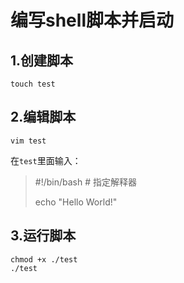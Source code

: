 # 编写shell脚本并启动

## 1.创建脚本

``` 
touch test
``` 

## 2.编辑脚本

``` 
vim test
``` 

在`test`里面输入：

> \#!/bin/bash # 指定解释器
> 
> echo "Hello World!"

## 3.运行脚本

``` 
chmod +x ./test
./test
``` 